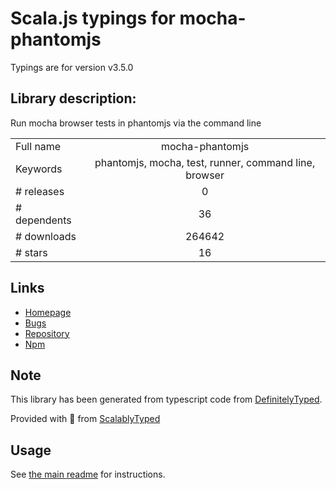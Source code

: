 
# Scala.js typings for mocha-phantomjs

Typings are for version v3.5.0

## Library description:
Run mocha browser tests in phantomjs via the command line

|                    |                 |
| ------------------ | :-------------: |
| Full name          | mocha-phantomjs |
| Keywords           | phantomjs, mocha, test, runner, command line, browser |
| # releases         | 0 |
| # dependents       | 36 |
| # downloads        | 264642 |
| # stars            | 16 |

## Links
- [Homepage](https://github.com/nathanboktae/mocha-phantomjs#readme)
- [Bugs](http://github.com/nathanboktae/mocha-phantomjs/issues)
- [Repository](https://github.com/nathanboktae/mocha-phantomjs)
- [Npm](https://www.npmjs.com/package/mocha-phantomjs)
    


## Note
This library has been generated from typescript code from [DefinitelyTyped](https://definitelytyped.org).

Provided with :purple_heart: from [ScalablyTyped](https://github.com/oyvindberg/ScalablyTyped)

## Usage
See [the main readme](../../readme.md) for instructions.


